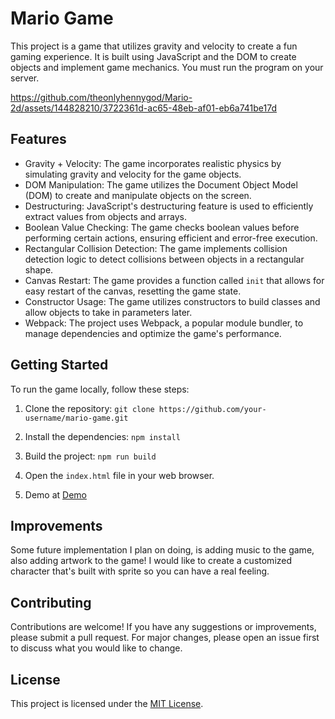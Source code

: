 # Mario Game

This project is a game that utilizes gravity and velocity to create a fun gaming experience. It is built using JavaScript and the DOM to create objects and implement game mechanics. You must run the program on your server.



https://github.com/theonlyhennygod/Mario-2d/assets/144828210/3722361d-ac65-48eb-af01-eb6a741be17d



## Features

- Gravity + Velocity: The game incorporates realistic physics by simulating gravity and velocity for the game objects.
- DOM Manipulation: The game utilizes the Document Object Model (DOM) to create and manipulate objects on the screen.
- Destructuring: JavaScript's destructuring feature is used to efficiently extract values from objects and arrays.
- Boolean Value Checking: The game checks boolean values before performing certain actions, ensuring efficient and error-free execution.
- Rectangular Collision Detection: The game implements collision detection logic to detect collisions between objects in a rectangular shape.
- Canvas Restart: The game provides a function called `init` that allows for easy restart of the canvas, resetting the game state.
- Constructor Usage: The game utilizes constructors to build classes and allow objects to take in parameters later.
- Webpack: The project uses Webpack, a popular module bundler, to manage dependencies and optimize the game's performance.

## Getting Started

To run the game locally, follow these steps:

1. Clone the repository: `git clone https://github.com/your-username/mario-game.git`
2. Install the dependencies: `npm install`
3. Build the project: `npm run build`
4. Open the `index.html` file in your web browser.

5. Demo at [Demo](https://mario-2d.vercel.app)

## Improvements

Some future implementation I plan on doing, is adding music to the game, also adding artwork to the game! I would like to create a customized character that's built with sprite so you can have a real feeling.

## Contributing

Contributions are welcome! If you have any suggestions or improvements, please submit a pull request. For major changes, please open an issue first to discuss what you would like to change.

## License

This project is licensed under the [MIT License](LICENSE).
